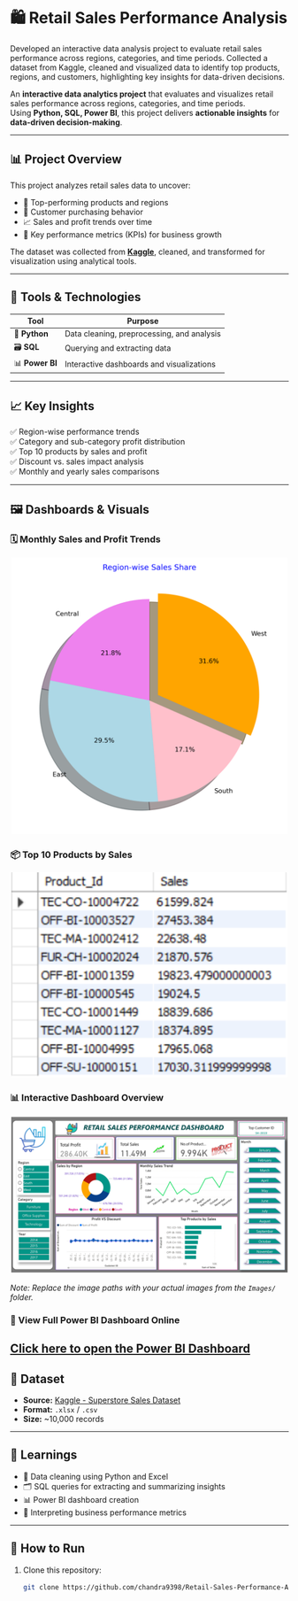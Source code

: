 # 🛍️ Retail Sales Performance Analysis  
Developed an interactive data analysis project to evaluate retail sales performance across regions, categories, and time periods. Collected a dataset from Kaggle, cleaned and visualized data to identify top products, regions, and customers, highlighting key insights for data-driven decisions.

An **interactive data analytics project** that evaluates and visualizes retail sales performance across regions, categories, and time periods.  
Using **Python, SQL, Power BI**, this project delivers **actionable insights** for **data-driven decision-making**.

---

## 📊 Project Overview  

This project analyzes retail sales data to uncover:  
- 🌟 Top-performing products and regions  
- 🛒 Customer purchasing behavior  
- 📈 Sales and profit trends over time  
- 📌 Key performance metrics (KPIs) for business growth  

The dataset was collected from **[Kaggle](https://www.kaggle.com/)**, cleaned, and transformed for visualization using analytical tools.

---

## 🧰 Tools & Technologies  

| Tool | Purpose |
|------|---------|
| 🐍 **Python** | Data cleaning, preprocessing, and analysis |
| 🗃️ **SQL** | Querying and extracting data |
| 📊 **Power BI** | Interactive dashboards and visualizations |

---

## 📈 Key Insights  

✅ Region-wise performance trends  
✅ Category and sub-category profit distribution  
✅ Top 10 products by sales and profit  
✅ Discount vs. sales impact analysis  
✅ Monthly and yearly sales comparisons  

---

## 🖼️ Dashboards & Visuals  

### 🗓️ Monthly Sales and Profit Trends  
<p align="center">
  <img src="Images/region_wise_performance.png" alt="" width="500"/>
</p>

### 📦 Top 10 Products by Sales  
<p align="center">
  <img src="Images/top_10_products_by_sales.png" alt="Top 10 Products" width="500"/>
</p>

### 📊 Interactive Dashboard Overview  
<p align="center">
  <img src="Images/Dashboard.jpg" alt="Dashboard Overview" width="500"/>
</p>

*Note: Replace the image paths with your actual images from the `Images/` folder.*
### 🔗 View Full Power BI Dashboard Online  
[Click here to open the Power BI Dashboard](https://app.powerbi.com/links/z3I7GGoLO3?ctid=efd5b06c-ccb0-46eb-a8db-887c4a53da3c&pbi_source=linkShare)
---

## 🧾 Dataset  

- **Source:** [Kaggle - Superstore Sales Dataset](https://www.kaggle.com/)  
- **Format:** `.xlsx` / `.csv`  
- **Size:** ~10,000 records  

---

## 🧠 Learnings  

- 🧹 Data cleaning using Python and Excel  
- 🗂️ SQL queries for extracting and summarizing insights  
- 📊 Power BI dashboard creation  
- 📌 Interpreting business performance metrics  

---

## 🚀 How to Run  

1. Clone this repository:  
   ```bash
   git clone https://github.com/chandra9398/Retail-Sales-Performance-Analysis.git
